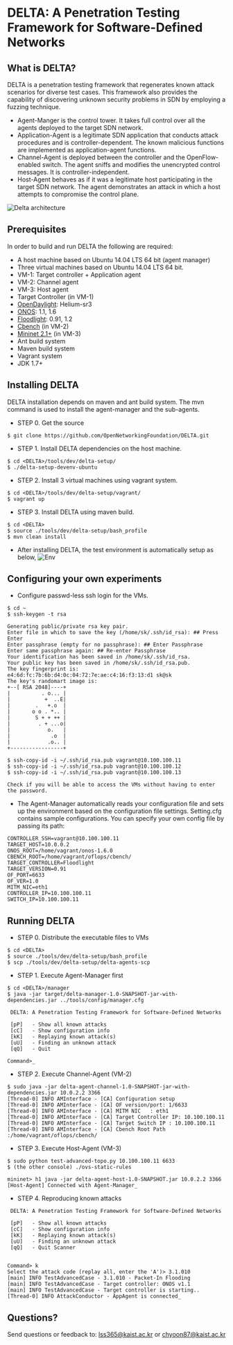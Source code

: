 # DELTA: A Penetration Testing Framework for Software-Defined Networks

## What is DELTA?
DELTA is a penetration testing framework that regenerates known attack scenarios for diverse test cases. This framework also provides the capability of discovering unknown security problems in SDN by employing a fuzzing technique.

+ Agent-Manger is the control tower. It takes full control over all the agents deployed to the target SDN network.
+ Application-Agent is a legitimate SDN application that conducts attack procedures and is controller-dependent. The known malicious functions are implemented as application-agent functions.
+ Channel-Agent is deployed between the controller and the OpenFlow-enabled switch. The agent sniffs and modifies the unencrypted control messages. It is controller-independent.
+ Host-Agent behaves as if it was a legitimate host participating in the target SDN network. The agent demonstrates an attack in which a host attempts to compromise the control plane.

![Delta architecture](http://143.248.53.145/research/delta/arch.png)

## Prerequisites
In order to build and run DELTA the following are required:
+ A host machine based on Ubuntu 14.04 LTS 64 bit (agent manager)
+ Three virtual machines based on Ubuntu 14.04 LTS 64 bit.
 + VM-1: Target controller + Application agent
 + VM-2: Channel agent
 + VM-3: Host agent
+ Target Controller (in VM-1)
 + [OpenDaylight](https://www.opendaylight.org/downloads): Helium-sr3
 + [ONOS](https://wiki.onosproject.org/display/ONOS/Downloads): 1.1, 1.6
 + [Floodlight](http://www.projectfloodlight.org/download/): 0.91, 1.2
+ [Cbench](https://floodlight.atlassian.net/wiki/display/floodlightcontroller/Cbench) (in VM-2)
+ [Mininet 2.1+](http://mininet.org/download/) (in VM-3)
+ Ant build system
+ Maven build system
+ Vagrant system
+ JDK 1.7+

## Installing DELTA
DELTA installation depends on maven and ant build system. The mvn command is used to install the agent-manager and the sub-agents.

+ STEP 0. Get the source
```
$ git clone https://github.com/OpenNetworkingFoundation/DELTA.git
```

+ STEP 1. Install DELTA dependencies on the host machine.

```
$ cd <DELTA>/tools/dev/delta-setup/
$ ./delta-setup-devenv-ubuntu
```

+ STEP 2. Install 3 virtual machines using vagrant system.

```
$ cd <DELTA>/tools/dev/delta-setup/vagrant/
$ vagrant up
```

+ STEP 3. Install DELTA using maven build.

```
$ cd <DELTA>
$ source ./tools/dev/delta-setup/bash_profile
$ mvn clean install
```


+ After installing DELTA, the test environment is automatically setup as below,
![Env](http://143.248.53.145/research/delta/env.png)

## Configuring your own experiments
+ Configure passwd-less ssh login for the VMs.

```
$ cd ~
$ ssh-keygen -t rsa

Generating public/private rsa key pair.
Enter file in which to save the key (/home/sk/.ssh/id_rsa): ## Press Enter
Enter passphrase (empty for no passphrase): ## Enter Passphrase 
Enter same passphrase again: ## Re-enter Passphrase
Your identification has been saved in /home/sk/.ssh/id_rsa.
Your public key has been saved in /home/sk/.ssh/id_rsa.pub.
The key fingerprint is:
e4:6d:fc:7b:6b:d4:0c:04:72:7e:ae:c4:16:f3:13:d1 sk@sk
The key's randomart image is:
+--[ RSA 2048]----+
|          . o... |
|           +  ..E|
|        .   +.o  |
|       o o . *.. |
|        S + + ++ |
|         . + ...o|
|            o.   |
|             .o  |
|            .o.. |
+-----------------+

$ ssh-copy-id -i ~/.ssh/id_rsa.pub vagrant@10.100.100.11
$ ssh-copy-id -i ~/.ssh/id_rsa.pub vagrant@10.100.100.12
$ ssh-copy-id -i ~/.ssh/id_rsa.pub vagrant@10.100.100.13

Check if you will be able to access the VMs without having to enter the password.
```

+ The Agent-Manager automatically reads your configuration file and sets up the environment based on the configuration file settings. Setting.cfg contains sample configurations. You can specify your own config file by passing its path:
```
CONTROLLER_SSH=vagrant@10.100.100.11
TARGET_HOST=10.0.0.2
ONOS_ROOT=/home/vagrant/onos-1.6.0
CBENCH_ROOT=/home/vagrant/oflops/cbench/
TARGET_CONTROLLER=Floodlight
TARGET_VERSION=0.91
OF_PORT=6633
OF_VER=1.0
MITM_NIC=eth1
CONTROLLER_IP=10.100.100.11
SWITCH_IP=10.100.100.11
```


## Running DELTA
+ STEP 0. Distribute the executable files to VMs

```
$ cd <DELTA>
$ source ./tools/dev/delta-setup/bash_profile
$ scp ./tools/dev/delta-setup/delta-agents-scp
```


+ STEP 1. Execute Agent-Manager first
```
$ cd <DELTA>/manager
$ java -jar target/delta-manager-1.0-SNAPSHOT-jar-with-dependencies.jar ../tools/config/manager.cfg

 DELTA: A Penetration Testing Framework for Software-Defined Networks

 [pP]	- Show all known attacks
 [cC]	- Show configuration info
 [kK]	- Replaying known attack(s)
 [uU]	- Finding an unknown attack
 [qQ]	- Quit

Command>_
```

+ STEP 2. Execute Channel-Agent (VM-2)
```
$ sudo java -jar delta-agent-channel-1.0-SNAPSHOT-jar-with-dependencies.jar 10.0.2.2 3366
[Thread-0] INFO AMInterface - [CA] Configuration setup
[Thread-0] INFO AMInterface - [CA] OF version/port: 1/6633
[Thread-0] INFO AMInterface - [CA] MITM NIC   : eth1
[Thread-0] INFO AMInterface - [CA] Target Controller IP: 10.100.100.11
[Thread-0] INFO AMInterface - [CA] Target Switch IP : 10.100.100.11
[Thread-0] INFO AMInterface - [CA] Cbench Root Path :/home/vagrant/oflops/cbench/
```

+ STEP 3. Execute Host-Agent (VM-3)
```
$ sudo python test-advanced-topo.py 10.100.100.11 6633
$ (the other console) ./ovs-static-rules

mininet> h1 java -jar delta-agent-host-1.0-SNAPSHOT.jar 10.0.2.2 3366
[Host-Agent] Connected with Agent-Manager_
```

+ STEP 4. Reproducing known attacks
```
 DELTA: A Penetration Testing Framework for Software-Defined Networks

 [pP]	- Show all known attacks
 [cC]	- Show configuration info
 [kK]	- Replaying known attack(s)
 [uU]	- Finding an unknown attack
 [qQ]	- Quit Scanner


Command> k
Select the attack code (replay all, enter the 'A')> 3.1.010
[main] INFO TestAdvancedCase - 3.1.010 - Packet-In Flooding
[main] INFO TestAdvancedCase - Target controller: ONOS v1.1
[main] INFO TestAdvancedCase - Target controller is starting..
[Thread-0] INFO AttackConductor - AppAgent is connected_
```


## Questions?
Send questions or feedback to: lss365@kaist.ac.kr or chyoon87@kaist.ac.kr
